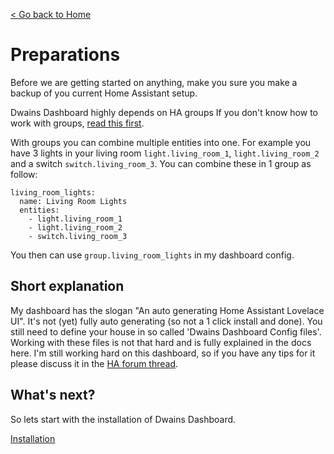 [< Go back to Home](..//index.md)

# Preparations

Before we are getting started on anything, make you sure you make a backup of you current Home Assistant setup.

Dwains Dashboard highly depends on HA groups If you don't know how to work with groups, [read this first](https://www.home-assistant.io/integrations/group/). 

With groups you can combine multiple entities into one. For example you have 3 lights in your living room `light.living_room_1`, `light.living_room_2` and a switch `switch.living_room_3`. You can combine these in 1 group as follow:
```
living_room_lights:
  name: Living Room Lights
  entities: 
    - light.living_room_1
    - light.living_room_2
    - switch.living_room_3
```
You then can use `group.living_room_lights` in my dashboard config.

## Short explanation

My dashboard has the slogan "An auto generating Home Assistant Lovelace UI". It's not (yet) fully auto generating (so not a 1 click install and done). You still need to define your house in so called 'Dwains Dashboard Config files'. Working with these files is not that hard and is fully explained in the docs here. I'm still working hard on this dashboard, so if you have any tips for it please discuss it in the [HA forum thread](https://community.home-assistant.io/t/dwains-theme-an-auto-generating-lovelace-ui-theme/168593?u=dwains).

## What's next?
So lets start with the installation of Dwains Dashboard.

[Installation](installation.md)